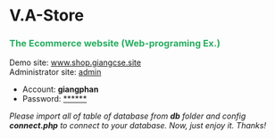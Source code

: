 # V.A-Store

<h3 style="color: #27ae60">The Ecommerce website (Web-programing Ex.)</h3>
<quote>
    Demo site: <a href="http://shop.giangcse.site/">www.shop.giangcse.site</a><br>
    Administrator site: <a href="http://shop.giangcse.site/admin/">admin</a>
    <ul>
        <li>Account: <strong>giangphan</strong></li>
        <li>Password: <a href="" class="password" onclick="show();">******</a></li>
    </ul>
    <i>Please import all of table of database from <b>db</b> folder and config <b>connect.php</b> to connect to your database. Now, just enjoy it. Thanks!</i>
    <script>
        function show(){
            var i = document.getElementById('password')
            i.innerHTML = 'giang'
        }
    </script>
</quote>